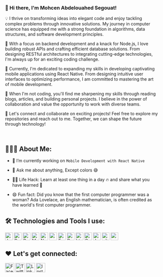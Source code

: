 ### 👋 Hi there, I'm Mohcen Abdelouahed Segouat!

💡 I thrive on transforming ideas into elegant code and enjoy tackling complex problems through innovative solutions. My journey in computer science has equipped me with a strong foundation in algorithms, data structures, and software development principles.

🚀 With a focus on backend development and a knack for Node.js, I love building robust APIs and crafting efficient database solutions. From designing RESTful architectures to integrating cutting-edge technologies, I'm always up for an exciting coding challenge.

🌱 Currently, I'm dedicated to expanding my skills in developing captivating mobile applications using React Native. From designing intuitive user interfaces to optimizing performance, I am committed to mastering the art of mobile development.

🎯 When I'm not coding, you'll find me sharpening my skills through reading blogs, articles, and building personal projects. I believe in the power of collaboration and value the opportunity to work with diverse teams.

🌟 Let's connect and collaborate on exciting projects! Feel free to explore my repositories and reach out to me. Together, we can shape the future through technology!


<!--
**mohcene25100/mohcene25100** is a ✨ _special_ ✨ repository because its `README.md` (this file) appears on your GitHub profile.

Here are some ideas to get you started:

- 🔭 I’m currently working on ...
- 🌱 I’m currently learning ...
- 👯 I’m looking to collaborate on ...
- 🤔 I’m looking for help with ...
- 💬 Ask me about ...
- 📫 How to reach me: ...
- 😄 Pronouns: ...
- ⚡ Fun fact: ...
-->

<br/>

## 👨🏻‍💻 About Me:<br/>

- 🌱 I’m currently working on  `Mobile Development with React Native`

- 💬 Ask me about anything, Except colors :sweat_smile:

- 👨‍💻 Life Hack: Learn at least one thing in a day :fire: and share what you have learned :tada:

- 😄 Fun fact: Did you know that the first computer programmer was a woman? Ada Lovelace, an English mathematician, is often credited as the world's first computer programmer.


## 🛠️ Technologies and Tools I use:

<p>
  
 
  <img alt="Javascript" src="https://img.shields.io/badge/JavaScript-323330?style=for-the-badge&logo=javascript&logoColor=F7DF1E"  height="25px"/>
  <img alt="React Native" src="https://img.shields.io/badge/react_native-%2320232a.svg?style=for-the-badge&logo=react&logoColor=%2361DAFB" height="25px"/>
  <img alt="React" src="https://img.shields.io/badge/React-20232A?style=for-the-badge&logo=react&logoColor=61DAFB" height="25px"/>
  <img alt="MongoDB" src="https://img.shields.io/badge/-MongoDB-13aa52?style=flat-square&logo=mongodb&logoColor=white"  height="25px"/>
  <img alt="Nodejs" src="https://img.shields.io/badge/-Nodejs-43853d?style=flat-square&logo=Node.js&logoColor=white"  height="25px"/>
  <img alt="npm" src="https://img.shields.io/badge/NPM-%23000000.svg?style=for-the-badge&logo=npm&logoColor=white" height="25px"/>
   <img alt="Express" src="https://img.shields.io/badge/express.js-%23404d59.svg?style=for-the-badge&logo=express&logoColor=%2361DAFB" height="25px"/>
  <img alt="Python" src="https://img.shields.io/badge/Python-14354C?style=for-the-badge&logo=python&logoColor=white" height="25px"/>
  <img alt="html5" src="https://img.shields.io/badge/HTML5-E34F26?style=for-the-badge&logo=html5&logoColor=white" height="25px"/>
  <img alt="Css3" src="https://img.shields.io/badge/CSS3-1572B6?style=for-the-badge&logo=css3&logoColor=white" height="25px"/>
  <img alt="Jquery" src="https://img.shields.io/badge/jquery-%230769AD.svg?style=for-the-badge&logo=jquery&logoColor=white" height="25px"/>
  <img alt="git" src="https://img.shields.io/badge/-Git-F05032?style=flat-square&logo=git&logoColor=white" height="25px"/>
  <img alt="postman" src="https://img.shields.io/badge/-Postman-00C7B7?style=flat-square&logo=postman&logoColor=white" height="25px"/>

</p>

## ❤️ Let's get connected:

<p>
    <a href="https://facebook.com/mohcene.segouat.3" target="_blank"><img alt="Facebook" src="https://img.shields.io/badge/Facebook-1877F2?style=for-the-badge&logo=facebook&logoColor=white"  height="30px"/></a>
    <a href="https://twitter.com/mahsous25" target="_blank"><img alt="Twitter" src="https://img.shields.io/badge/twitter-%231DA1F2.svg?&style=for-the-badge&logo=twitter&logoColor=white"  height="30px"/></a>
    <a href="https://www.linkedin.com/in/mohcene-abdelouahed-segouat-ba30011a4/" target="_blank"><img alt="LinkedIn" src="https://img.shields.io/badge/linkedin-%230077B5.svg?&style=for-the-badge&logo=linkedin&logoColor=white"  height="30px"/></a>
    <a href="https://www.instagram.com/mohcenabdelouahed" target="_blank"><img alt="Instagram" src="https://img.shields.io/badge/Instagram-E4405F?style=for-the-badge&logo=instagram&logoColor=white"  height="30px"/></a> 
</p>

